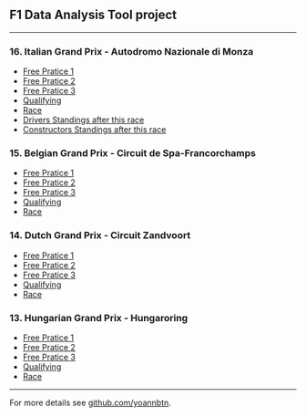 ## F1 Data Analysis Tool project

---

### 16. Italian Grand Prix - Autodromo Nazionale di Monza

  - [Free Pratice 1](/page/FP1/2022-09-11_Italian_Grand_Prix)  
  - [Free Pratice 2](/page/FP2/2022-09-11_Italian_Grand_Prix) 
  - [Free Pratice 3](/page/FP3/2022-09-11_Italian_Grand_Prix)
  - [Qualifying](/page/Qualifying/2022-09-11_Italian_Grand_Prix) 
  - [Race](/page/Race/2022-09-11_Italian_Grand_Prix)
  - [Drivers Standings after this race](/page/standings/drivers/2022-09-11_Italian_Grand_Prix)
  - [Constructors Standings after this race](/page/standings/constructors/2022-09-11_Italian_Grand_Prix)

### 15. Belgian Grand Prix - Circuit de Spa-Francorchamps

  - [Free Pratice 1]()  
  - [Free Pratice 2]()
  - [Free Pratice 3]()
  - [Qualifying]() 
  - [Race]()

### 14. Dutch Grand Prix - Circuit Zandvoort

  - [Free Pratice 1]()  
  - [Free Pratice 2]() 
  - [Free Pratice 3]()
  - [Qualifying]() 
  - [Race]()

### 13. Hungarian Grand Prix - Hungaroring

  - [Free Pratice 1]()  
  - [Free Pratice 2]() 
  - [Free Pratice 3]()
  - [Qualifying]() 
  - [Race]()


---

For more details see [github.com/yoannbtn](https://github.com/yoannbtn/).
